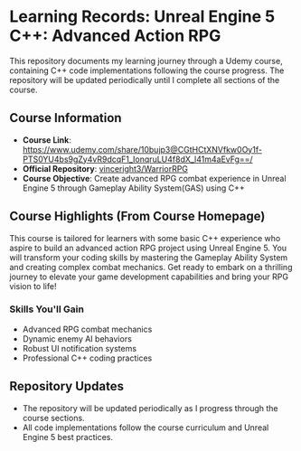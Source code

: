 #  Learning Records: Unreal Engine 5 C++: Advanced Action RPG

This repository documents my learning journey through a Udemy course, containing C++ code implementations following the course progress. The repository will be updated periodically until I complete all sections of the course.

## Course Information

- **Course Link**: https://www.udemy.com/share/10bujp3@CGtHCtXNVfkw0Oy1f-PTS0YU4bs9gZy4vR9dcqF1_IonqruLU4f8dX_l41m4aEvFg==/
- **Official Repository**: [vinceright3/WarriorRPG](https://github.com/vinceright3/WarriorRPG.git) 
- **Course Objective**: Create advanced RPG combat experience in Unreal Engine 5 through Gameplay Ability System(GAS) using C++

## Course Highlights (From Course Homepage)

This course is tailored for learners with some basic C++ experience who aspire to build an advanced action RPG project using Unreal Engine 5. You will transform your coding skills by mastering the Gameplay Ability System and creating complex combat mechanics. Get ready to embark on a thrilling journey to elevate your game development capabilities and bring your RPG vision to life!

### Skills You'll Gain

- Advanced RPG combat mechanics
- Dynamic enemy AI behaviors
- Robust UI notification systems
- Professional C++ coding practices

## Repository Updates

- The repository will be updated periodically as I progress through the course sections.
- All code implementations follow the course curriculum and Unreal Engine 5 best practices.